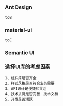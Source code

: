 ### Ant Design
    toB
### material-ui
    toC
### Semantic UI


### 选择UI库的考虑因素
    1、组件库是否齐全
    2、样式风格是否符合业务需要
    3、API设计是便捷和灵活
    4、技术支持是否完善：技术文档
    5、开发是否活跃